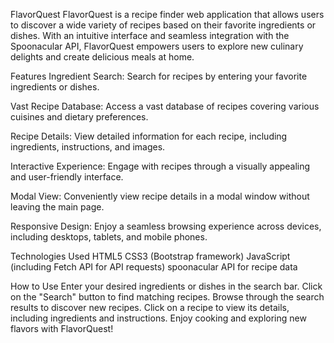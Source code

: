 FlavorQuest
FlavorQuest is a recipe finder web application that allows users to discover a wide variety of recipes based on their favorite ingredients or dishes. With an intuitive interface and seamless integration with the Spoonacular API, FlavorQuest empowers users to explore new culinary delights and create delicious meals at home.

Features
Ingredient Search: Search for recipes by entering your favorite ingredients or dishes.

Vast Recipe Database: Access a vast database of recipes covering various cuisines and dietary preferences.

Recipe Details: View detailed information for each recipe, including ingredients, instructions, and images.

Interactive Experience: Engage with recipes through a visually appealing and user-friendly interface.

Modal View: Conveniently view recipe details in a modal window without leaving the main page.

Responsive Design: Enjoy a seamless browsing experience across devices, including desktops, tablets, and mobile phones.


Technologies Used
HTML5
CSS3 (Bootstrap framework)
JavaScript (including Fetch API for API requests)
spoonacular API for recipe data


How to Use
Enter your desired ingredients or dishes in the search bar.
Click on the "Search" button to find matching recipes.
Browse through the search results to discover new recipes.
Click on a recipe to view its details, including ingredients and instructions.
Enjoy cooking and exploring new flavors with FlavorQuest!
